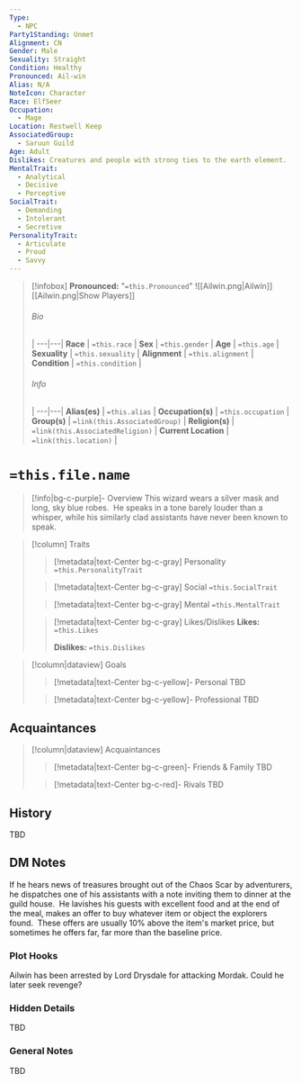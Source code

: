 ```yaml
---
Type:
  - NPC
Party1Standing: Unmet
Alignment: CN
Gender: Male
Sexuality: Straight
Condition: Healthy
Pronounced: Ail-win
Alias: N/A
NoteIcon: Character
Race: ElfSeer
Occupation:
  - Mage
Location: Restwell Keep
AssociatedGroup:
  - Saruun Guild
Age: Adult
Dislikes: Creatures and people with strong ties to the earth element.
MentalTrait:
  - Analytical
  - Decisive
  - Perceptive
SocialTrait:
  - Demanding
  - Intolerant
  - Secretive
PersonalityTrait:
  - Articulate
  - Proud
  - Savvy
---
```


> [!infobox]
> **Pronounced:**  "`=this.Pronounced`"
> ![[Ailwin.png|Ailwin]]
> [[Ailwin.png|Show Players]]
> ###### Bio
>  |
> ---|---|
> **Race** | `=this.race` |
> **Sex** | `=this.gender` |
> **Age** | `=this.age` |
> **Sexuality** | `=this.sexuality` |
> **Alignment** | `=this.alignment` |
> **Condition** | `=this.condition` |
> ###### Info
>  |
> ---|---|
> **Alias(es)** | `=this.alias` |
> **Occupation(s)** | `=this.occupation` |
> **Group(s)** | `=link(this.AssociatedGroup)` |
> **Religion(s)** | `=link(this.AssociatedReligion)` |
> **Current Location** | `=link(this.location)` |

# **`=this.file.name`**
> [!info|bg-c-purple]- Overview
This wizard wears a silver mask and long, sky blue robes.  He speaks in a tone barely louder than a whisper, while his similarly clad assistants have never been known to speak.  

> [!column] Traits
>> [!metadata|text-Center bg-c-gray] Personality
>> `=this.PersonalityTrait`
>
>> [!metadata|text-Center bg-c-gray] Social
>> `=this.SocialTrait`
>
>> [!metadata|text-Center bg-c-gray] Mental
>> `=this.MentalTrait`
>
>> [!metadata|text-Center bg-c-gray] Likes/Dislikes
>> **Likes:** `=this.Likes`
>>
>> **Dislikes:** `=this.Dislikes`

> [!column|dataview] Goals
>> [!metadata|text-Center bg-c-yellow]- Personal
>> TBD
>
>> [!metadata|text-Center bg-c-yellow]- Professional
>> TBD
>

## Acquaintances
> [!column|dataview] Acquaintances
>> [!metadata|text-Center bg-c-green]- Friends & Family
>> TBD
>
>> [!metadata|text-Center bg-c-red]- Rivals
>> TBD
>

## History
TBD

## DM Notes
If he hears news of treasures brought out of the Chaos Scar by adventurers, he dispatches one of his assistants with a note inviting them to dinner at the guild house.  He lavishes his guests with excellent food and at the end of the meal, makes an offer to buy whatever item or object the explorers found.  These offers are usually 10% above the item's market price, but sometimes he offers far, far more than the baseline price.

### Plot Hooks
Ailwin has been arrested by Lord Drysdale for attacking Mordak.  Could he later seek revenge?

### Hidden Details
TBD

### General Notes
TBD